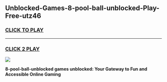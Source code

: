 
## Unblocked-Games-8-pool-ball-unblocked-Play-Free-utz46
<h3>
<a href="https://premium76.site?title=8-pool-ball-unblocked&ref=23A">CLICK TO PLAY</a></h3>
<hr>

<h3>
<a href="https://premium76.site?title=8-pool-ball-unblocked&ref=23A">CLICK 2 PLAY</a>
  
</h3>

<a href="https://premium76.site?title=8-pool-ball-unblocked&ref=23A"><img src="https://clearcache.store/games.png"></a>


**8-pool-ball-unblocked games unblocked: Your Gateway to Fun and Accessible Online Gaming**
